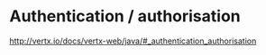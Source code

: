 # Authentication / authorisation

http://vertx.io/docs/vertx-web/java/#_authentication_authorisation
